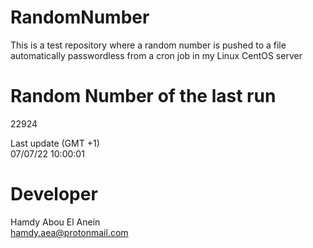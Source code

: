 # RandomNumber    
This is a test repository where a random number is pushed to a file automatically passwordless from a cron job in my Linux CentOS server    
# Random Number of the last run   
22924
      
Last update (GMT +1)    
07/07/22 10:00:01
# Developer    
Hamdy Abou El Anein   
hamdy.aea@protonmail.com
